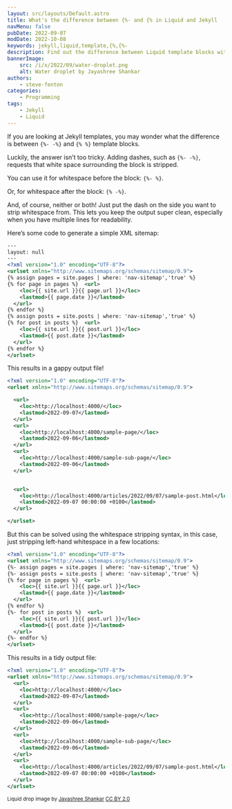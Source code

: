 ```yaml
---
layout: src/layouts/Default.astro
title: What's the difference between {%- and {% in Liquid and Jekyll
navMenu: false
pubDate: 2022-09-07
modDate: 2022-10-08
keywords: jekyll,liquid,template,{%,{%-
description: Find out the difference between Liquid template blocks with dashes {%-, and those without {%.
bannerImage:
    src: /i/x/2022/09/water-droplet.png
    alt: Water droplet by Jayashree Shankar
authors:
    - steve-fenton
categories:
    - Programming
tags:
    - Jekyll
    - Liquid
---
```


If you are looking at Jekyll templates, you may wonder what the difference is between `{%- -%}` and `{% %}` template blocks.

Luckily, the answer isn’t too tricky. Adding dashes, such as `{%- -%}`, requests that white space surrounding the block is stripped.

You can use it for whitespace before the block: `{%- %}`.

Or, for whitespace after the block: `{% -%}`.

And, of course, neither or both! Just put the dash on the side you want to strip whitespace from. This lets you keep the output super clean, especially when you have multiple lines for readability.

Here’s some code to generate a simple XML sitemap:

```xml
---
layout: null
---
<?xml version="1.0" encoding="UTF-8"?>
<urlset xmlns="http://www.sitemaps.org/schemas/sitemap/0.9">
{% assign pages = site.pages | where: 'nav-sitemap','true' %}
{% for page in pages %}  <url>
    <loc>{{ site.url }}{{ page.url }}</loc>
    <lastmod>{{ page.date }}</lastmod>
  </url>
{% endfor %}
{% assign posts = site.posts | where: 'nav-sitemap','true' %}
{% for post in posts %}  <url>
    <loc>{{ site.url }}{{ post.url }}</loc>
    <lastmod>{{ post.date }}</lastmod>
  </url>
{% endfor %}
</urlset>
```

This results in a gappy output file!

```xml
<?xml version="1.0" encoding="UTF-8"?>
<urlset xmlns="http://www.sitemaps.org/schemas/sitemap/0.9">

  <url>
    <loc>http://localhost:4000/</loc>
    <lastmod>2022-09-07</lastmod>
  </url>
  <url>
    <loc>http://localhost:4000/sample-page/</loc>
    <lastmod>2022-09-06</lastmod>
  </url>
  <url>
    <loc>http://localhost:4000/sample-sub-page/</loc>
    <lastmod>2022-09-06</lastmod>
  </url>


  <url>
    <loc>http://localhost:4000/articles/2022/09/07/sample-post.html</loc>
    <lastmod>2022-09-07 00:00:00 +0100</lastmod>
  </url>

</urlset>
```

But this can be solved using the whitespace stripping syntax, in this case, just stripping left-hand whitespace in a few locations:

```xml
<?xml version="1.0" encoding="UTF-8"?>
<urlset xmlns="http://www.sitemaps.org/schemas/sitemap/0.9">
{%- assign pages = site.pages | where: 'nav-sitemap','true' %}
{%- assign posts = site.posts | where: 'nav-sitemap','true' %}
{% for page in pages %}  <url>
    <loc>{{ site.url }}{{ page.url }}</loc>
    <lastmod>{{ page.date }}</lastmod>
  </url>
{% endfor %}
{%- for post in posts %}  <url>
    <loc>{{ site.url }}{{ post.url }}</loc>
    <lastmod>{{ post.date }}</lastmod>
  </url>
{%- endfor %}
</urlset>
```

This results in a tidy output file:

```xml
<?xml version="1.0" encoding="UTF-8"?>
<urlset xmlns="http://www.sitemaps.org/schemas/sitemap/0.9">
  <url>
    <loc>http://localhost:4000/</loc>
    <lastmod>2022-09-07</lastmod>
  </url>
  <url>
    <loc>http://localhost:4000/sample-page/</loc>
    <lastmod>2022-09-06</lastmod>
  </url>
  <url>
    <loc>http://localhost:4000/sample-sub-page/</loc>
    <lastmod>2022-09-06</lastmod>
  </url>
  <url>
    <loc>http://localhost:4000/articles/2022/09/07/sample-post.html</loc>
    <lastmod>2022-09-07 00:00:00 +0100</lastmod>
  </url>
</urlset>
```

<small>Liquid drop image by [Jayashree Shankar](https://www.flickr.com/photos/jayashree-shankar/) [CC BY 2.0](https://creativecommons.org/licenses/by/2.0/)</small>